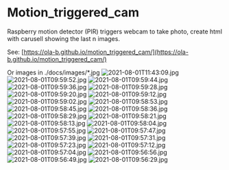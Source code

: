 # Motion_triggered_cam
Raspberry motion detector (PIR) triggers webcam to take photo, create html with carusell showing the last n images.

See: [https://ola-b.github.io/motion_triggered_cam/](https://ola-b.github.io/motion_triggered_cam/)


Or images in ./docs/images/*.jpg
![2021-08-01T11:43:09.jpg](https://github.com/Ola-B/motion_triggered_cam/blob/main/docs/images/2021-08-01T11:43:09.jpg "2021-08-01T11:43:09.jpg")
![2021-08-01T09:59:52.jpg](https://github.com/Ola-B/motion_triggered_cam/blob/main/docs/images/2021-08-01T09:59:52.jpg "2021-08-01T09:59:52.jpg")
![2021-08-01T09:59:44.jpg](https://github.com/Ola-B/motion_triggered_cam/blob/main/docs/images/2021-08-01T09:59:44.jpg "2021-08-01T09:59:44.jpg")
![2021-08-01T09:59:36.jpg](https://github.com/Ola-B/motion_triggered_cam/blob/main/docs/images/2021-08-01T09:59:36.jpg "2021-08-01T09:59:36.jpg")
![2021-08-01T09:59:28.jpg](https://github.com/Ola-B/motion_triggered_cam/blob/main/docs/images/2021-08-01T09:59:28.jpg "2021-08-01T09:59:28.jpg")
![2021-08-01T09:59:20.jpg](https://github.com/Ola-B/motion_triggered_cam/blob/main/docs/images/2021-08-01T09:59:20.jpg "2021-08-01T09:59:20.jpg")
![2021-08-01T09:59:12.jpg](https://github.com/Ola-B/motion_triggered_cam/blob/main/docs/images/2021-08-01T09:59:12.jpg "2021-08-01T09:59:12.jpg")
![2021-08-01T09:59:02.jpg](https://github.com/Ola-B/motion_triggered_cam/blob/main/docs/images/2021-08-01T09:59:02.jpg "2021-08-01T09:59:02.jpg")
![2021-08-01T09:58:53.jpg](https://github.com/Ola-B/motion_triggered_cam/blob/main/docs/images/2021-08-01T09:58:53.jpg "2021-08-01T09:58:53.jpg")
![2021-08-01T09:58:45.jpg](https://github.com/Ola-B/motion_triggered_cam/blob/main/docs/images/2021-08-01T09:58:45.jpg "2021-08-01T09:58:45.jpg")
![2021-08-01T09:58:36.jpg](https://github.com/Ola-B/motion_triggered_cam/blob/main/docs/images/2021-08-01T09:58:36.jpg "2021-08-01T09:58:36.jpg")
![2021-08-01T09:58:29.jpg](https://github.com/Ola-B/motion_triggered_cam/blob/main/docs/images/2021-08-01T09:58:29.jpg "2021-08-01T09:58:29.jpg")
![2021-08-01T09:58:21.jpg](https://github.com/Ola-B/motion_triggered_cam/blob/main/docs/images/2021-08-01T09:58:21.jpg "2021-08-01T09:58:21.jpg")
![2021-08-01T09:58:13.jpg](https://github.com/Ola-B/motion_triggered_cam/blob/main/docs/images/2021-08-01T09:58:13.jpg "2021-08-01T09:58:13.jpg")
![2021-08-01T09:58:04.jpg](https://github.com/Ola-B/motion_triggered_cam/blob/main/docs/images/2021-08-01T09:58:04.jpg "2021-08-01T09:58:04.jpg")
![2021-08-01T09:57:55.jpg](https://github.com/Ola-B/motion_triggered_cam/blob/main/docs/images/2021-08-01T09:57:55.jpg "2021-08-01T09:57:55.jpg")
![2021-08-01T09:57:47.jpg](https://github.com/Ola-B/motion_triggered_cam/blob/main/docs/images/2021-08-01T09:57:47.jpg "2021-08-01T09:57:47.jpg")
![2021-08-01T09:57:39.jpg](https://github.com/Ola-B/motion_triggered_cam/blob/main/docs/images/2021-08-01T09:57:39.jpg "2021-08-01T09:57:39.jpg")
![2021-08-01T09:57:31.jpg](https://github.com/Ola-B/motion_triggered_cam/blob/main/docs/images/2021-08-01T09:57:31.jpg "2021-08-01T09:57:31.jpg")
![2021-08-01T09:57:23.jpg](https://github.com/Ola-B/motion_triggered_cam/blob/main/docs/images/2021-08-01T09:57:23.jpg "2021-08-01T09:57:23.jpg")
![2021-08-01T09:57:12.jpg](https://github.com/Ola-B/motion_triggered_cam/blob/main/docs/images/2021-08-01T09:57:12.jpg "2021-08-01T09:57:12.jpg")
![2021-08-01T09:57:04.jpg](https://github.com/Ola-B/motion_triggered_cam/blob/main/docs/images/2021-08-01T09:57:04.jpg "2021-08-01T09:57:04.jpg")
![2021-08-01T09:56:56.jpg](https://github.com/Ola-B/motion_triggered_cam/blob/main/docs/images/2021-08-01T09:56:56.jpg "2021-08-01T09:56:56.jpg")
![2021-08-01T09:56:49.jpg](https://github.com/Ola-B/motion_triggered_cam/blob/main/docs/images/2021-08-01T09:56:49.jpg "2021-08-01T09:56:49.jpg")
![2021-08-01T09:56:29.jpg](https://github.com/Ola-B/motion_triggered_cam/blob/main/docs/images/2021-08-01T09:56:29.jpg "2021-08-01T09:56:29.jpg")
